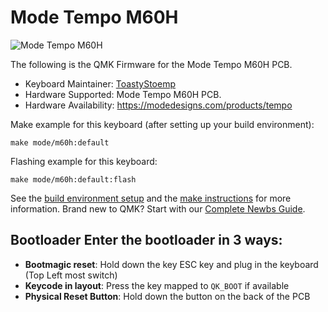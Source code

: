 # Mode Tempo M60H

![Mode Tempo M60H](https://i.imgur.com/6Wo7ySh.png)

The following is the QMK Firmware for the Mode Tempo M60H PCB.

* Keyboard Maintainer: [ToastyStoemp](https://github.com/ToastyStoemp)
* Hardware Supported: Mode Tempo M60H PCB.
* Hardware Availability: https://modedesigns.com/products/tempo

Make example for this keyboard (after setting up your build environment):

    make mode/m60h:default

Flashing example for this keyboard:

    make mode/m60h:default:flash

See the [build environment setup](https://docs.qmk.fm/#/getting_started_build_tools) and the [make instructions](https://docs.qmk.fm/#/getting_started_make_guide) for more information. Brand new to QMK? Start with our [Complete Newbs Guide](https://docs.qmk.fm/#/newbs).

## Bootloader Enter the bootloader in 3 ways: 
* **Bootmagic reset**: Hold down the key ESC key and plug in the keyboard (Top Left most switch)
* **Keycode in layout**: Press the key mapped to `QK_BOOT` if available
* **Physical Reset Button**: Hold down the button on the back of the PCB
